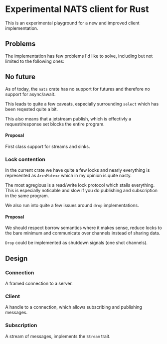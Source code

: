 # Experimental NATS client for Rust

This is an experimental playground for a new and improved client
implementation.

## Problems

The implementation has few problems I'd like to solve, including but not
limited to the following ones:

## No future

As of today, the `nats` crate has no support for futures and therefore no
support for async/await.

This leads to quite a few caveats, especially surrounding `select` which has
been reqested quite a bit.

This also means that a jetstream publish, which is effectivly a request/response
set blocks the entire program.

#### Proposal

First class support for streams and sinks.

### Lock contention

In the current crate we have quite a few locks and nearly everything is
represented as `Arc<Mutex>` which in my opinion is quite nasty.

The most agregious is a read/write lock protocol which stalls everything.
This is especially noticable and slow if you do publishing and subscription in
the same program.

We also run into quite a few issues around `drop` implementations.

#### Proposal

We should respect borrow semantics where it makes sense, reduce locks to the
bare minimum and communicate over channels instead of sharing data.

`Drop` could be implemented as shutdown signals (one shot channels).

## Design

### Connection

A framed connection to a server.

### Client

A handle to a connection, which allows subscribing and publishing messages.

### Subscription

A stream of messages, implements the `Stream` trait.

